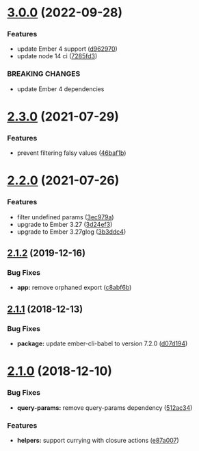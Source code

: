 # [3.0.0](https://github.com/BBVAEngineering/ember-route-helpers/compare/v2.3.0...v3.0.0) (2022-09-28)


### Features

* update Ember 4 support ([d962970](https://github.com/BBVAEngineering/ember-route-helpers/commit/d9629703e719cf204db201176c987790d4bcce3c))
* update node 14 ci ([7285fd3](https://github.com/BBVAEngineering/ember-route-helpers/commit/7285fd311e1b20f99d53cca48a9f8766223dd072))


### BREAKING CHANGES

* update Ember 4 dependencies

# [2.3.0](https://github.com/BBVAEngineering/ember-route-helpers/compare/v2.2.0...v2.3.0) (2021-07-29)


### Features

* prevent filtering falsy values ([46baf1b](https://github.com/BBVAEngineering/ember-route-helpers/commit/46baf1b472c5065a642a3436459ed00bd84a54a7))

# [2.2.0](https://github.com/BBVAEngineering/ember-route-helpers/compare/v2.1.2...v2.2.0) (2021-07-26)


### Features

* filter undefined params ([3ec979a](https://github.com/BBVAEngineering/ember-route-helpers/commit/3ec979ac8e69c7c3446fc1bc3e72706c80488d1b))
* upgrade to Ember 3.27 ([3d24ef3](https://github.com/BBVAEngineering/ember-route-helpers/commit/3d24ef3669f86644277734974b3ce4b9e1802be5))
* upgrade to Ember 3.27glog ([3b3ddc4](https://github.com/BBVAEngineering/ember-route-helpers/commit/3b3ddc47c49c2ca2bf09a64acdd011355a58a303))

## [2.1.2](https://github.com/BBVAEngineering/ember-route-helpers/compare/v2.1.1...v2.1.2) (2019-12-16)

### Bug Fixes

- **app:** remove orphaned export ([c8abf6b](https://github.com/BBVAEngineering/ember-route-helpers/commit/c8abf6b))

## [2.1.1](https://github.com/BBVAEngineering/ember-route-helpers/compare/v2.1.0...v2.1.1) (2018-12-13)

### Bug Fixes

- **package:** update ember-cli-babel to version 7.2.0 ([d07d194](https://github.com/BBVAEngineering/ember-route-helpers/commit/d07d194))

# [2.1.0](https://github.com/BBVAEngineering/ember-route-helpers/compare/v2.0.1...v2.1.0) (2018-12-10)

### Bug Fixes

- **query-params:** remove query-params dependency ([512ac34](https://github.com/BBVAEngineering/ember-route-helpers/commit/512ac34))

### Features

- **helpers:** support currying with closure actions ([e87a007](https://github.com/BBVAEngineering/ember-route-helpers/commit/e87a007))

